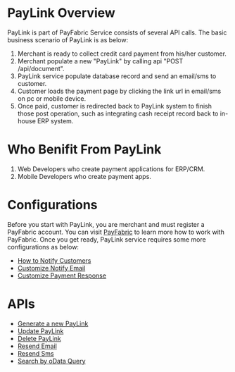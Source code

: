 PayLink Overview
=======

PayLink is part of PayFabric Service consists of several API calls. The basic business scenario of PayLink is as below:

1. Merchant is ready to collect credit card payment from his/her customer.
2. Merchant populate a new "PayLink" by calling api "POST /api/document".
3. PayLink service populate database record and send an email/sms to customer.
4. Customer loads the payment page by clicking the link url in email/sms on pc or mobile device.
5. Once paid, customer is redirected back to PayLink system to finish those post operation, such as integrating cash receipt record back to in-house ERP system.

Who Benifit From PayLink
=======

1. Web Developers who create payment applications for ERP/CRM.
2. Mobile Developers who create payment apps.

Configurations
=======

Before you start with PayLink, you are merchant and must register a PayFabric account. You can visit [PayFabric]() to learn more how to work with PayFabric. Once you get ready, PayLink service requires some more configurations as below:

* [How to Notify Customers](https://github.com/PayFabric/PayLink/wiki#turn-on-emailsms)
* [Customize Notify Email](https://github.com/PayFabric/PayLink/wiki#notification-email-template)
* [Customize Payment Response]()


APIs
=======

* [Generate a new PayLink]()
* [Update PayLink]()
* [Delete PayLink]()
* [Resend Email]()
* [Resend Sms]()
* [Search by oData Query]()



